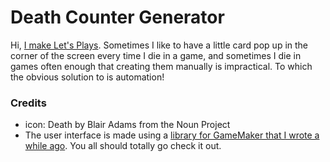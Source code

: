 # Death Counter Generator

Hi, [I make Let's Plays](https://www.youtube.com/user/2andaHalfStooges/videos). Sometimes I like to have a little card pop up in the corner of the screen every time I die in a game, and sometimes I die in games often enough that creating them manually is impractical. To which the obvious solution to is automation!

### Credits

 - icon: Death by Blair Adams from the Noun Project
 - The user interface is made using a [library for GameMaker that I wrote a while ago](https://dragonite.itch.io/emu-ui-for-gamemaker). You all should totally go check it out.